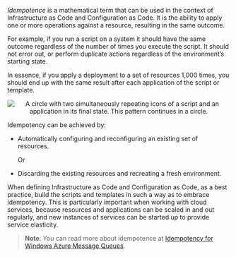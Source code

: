 

*Idempotence* is a mathematical term that can be used in the context of Infrastructure as Code and Configuration as Code. It is the ability to apply one or more operations against a resource, resulting in the same outcome. 

For example, if you run a script on a system it should have the same outcome regardless of the number of times you execute the script. It should not error out, or perform duplicate actions regardless of the environment’s starting state.

In essence, if you apply a deployment to a set of resources 1,000 times, you should end up with the same result after each application of the script or template.

<p style="text-align:center;"><img src="../Linked_Image_Files/idempotency.png" alt="A circle with two simultaneously repeating icons of a script and an application in its final state. This pattern continues in a circle."></p>

Idempotency can be achieved by:

- Automatically configuring and reconfiguring an existing set of resources.

    Or 

- Discarding the existing resources and recreating a fresh environment.

When defining Infrastructure as Code and Configuration as Code, as a best practice, build the scripts and templates in such a way as to embrace idempotency. This is particularly important when working with cloud services, because resources and applications can be scaled in and out regularly, and new instances of services can be started up to provide service elasticity. 


> **Note**: You can read more about idempotence at [Idempotency for Windows Azure Message Queues](https://www.wintellect.com/idempotency-for-windows-azure-message-queues/).